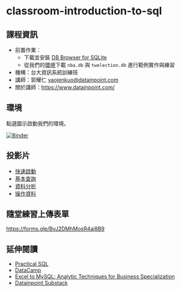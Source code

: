 # classroom-introduction-to-sql

## 課程資訊

- 前置作業： 
    - 下載並安裝 [DB Browser for SQLite](https://sqlitebrowser.org/dl/)
    - 從我們的[環境](https://mybinder.org/v2/gh/datainpoint/classroom-introduction-to-sql/master)下載 `nba.db` 與 `twelection.db` 進行範例實作與練習
- 機構：台大資訊系統訓練班
- 講師：郭耀仁 <yaojenkuo@datainpoint.com> 
- 關於講師：<https://www.datainpoint.com/>

## 環境

點選圖示啟動我們的環境。

[![Binder](https://mybinder.org/badge_logo.svg)](https://mybinder.org/v2/gh/datainpoint/classroom-introduction-to-sql/master)

## 投影片

- [快速啟動](slides/01-getting-started.slides.html)
- [基本查詢](slides/02-retrieving-data.slides.html)
- [資料分析](slides/03-analyzing-data.slides.html)
- [操作資料](slides/04-operating-data.slides.html)

## 隨堂練習上傳表單

<https://forms.gle/BvJ2DMhMosR4aj8B9>

## 延伸閱讀

- [Practical SQL](https://www.amazon.com/Practical-SQL-Beginners-Guide-Storytelling/dp/1593278276)
- [DataCamp](https://www.datacamp.com/search?q=sql&tap_a=5644-dce66f&tap_s=194899-1fb421&utm_medium=affiliate&utm_source=tonykuo)
- [Excel to MySQL: Analytic Techniques for Business Specialization](https://www.coursera.org/specializations/excel-mysql)
- [Datainpoint Substack](https://datainpoint.substack.com/welcome)
